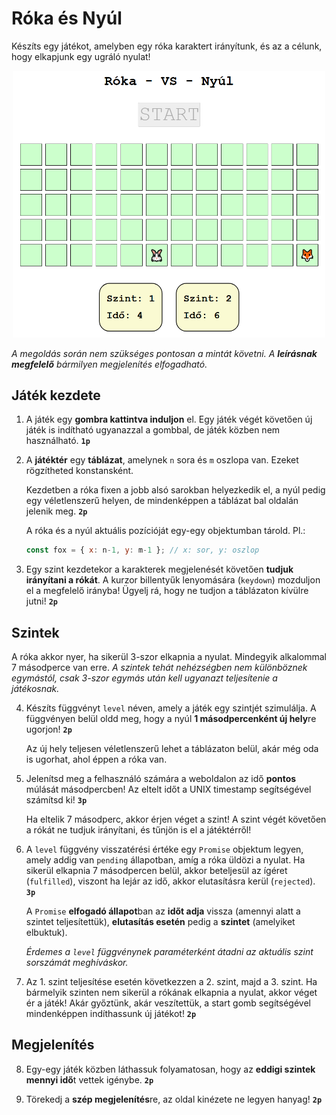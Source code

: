 # Róka és Nyúl

Készíts egy játékot, amelyben egy róka karaktert irányítunk, és az a célunk, hogy elkapjunk egy ugráló nyulat!

<p align="center">
  <img src="minta.png" alt="minta" width="500"/>
</p>

*A megoldás során nem szükséges pontosan a mintát követni. A **leírásnak megfelelő** bármilyen megjelenítés elfogadható.*

## Játék kezdete

1. A játék egy **gombra kattintva induljon** el. Egy játék végét követően új játék is indítható ugyanazzal a gombbal, de játék közben nem használható. **`1p`**

2. A **játéktér** egy **táblázat**, amelynek `n` sora és `m` oszlopa van. Ezeket rögzítheted konstansként.
   
    Kezdetben a róka fixen a jobb alsó sarokban helyezkedik el, a nyúl pedig egy véletlenszerű helyen, de mindenképpen a táblázat bal oldalán jelenik meg. **`2p`**

    A róka és a nyúl aktuális pozícióját egy-egy objektumban tárold. Pl.:
    ```js
    const fox = { x: n-1, y: m-1 }; // x: sor, y: oszlop
    ```

3. Egy szint kezdetekor a karakterek megjelenését követően **tudjuk irányítani a rókát**. A kurzor billentyűk lenyomására (`keydown`) mozduljon el a megfelelő irányba! Ügyelj rá, hogy ne tudjon a táblázaton kívülre jutni! **`2p`**

## Szintek

A róka akkor nyer, ha sikerül 3-szor elkapnia a nyulat. Mindegyik alkalommal 7 másodperce van erre. *A szintek tehát nehézségben nem különböznek egymástól, csak 3-szor egymás után kell ugyanazt teljesítenie a játékosnak.*

4. Készíts függvényt `level` néven, amely a játék egy szintjét szimulálja. A függvényen belül oldd meg, hogy a nyúl **1 másodpercenként új hely**re ugorjon! **`2p`**

    Az új hely teljesen véletlenszerű lehet a táblázaton belül, akár még oda is ugorhat, ahol éppen a róka van.

5. Jelenítsd meg a felhasználó számára a weboldalon az idő **pontos** múlását másodpercben! Az eltelt időt a UNIX timestamp segítségével számítsd ki! **`3p`**
   
    Ha eltelik 7 másodperc, akkor érjen véget a szint! A szint végét követően a rókát ne tudjuk irányítani, és tűnjön is el a játéktérről!

6. A `level` függvény visszatérési értéke egy `Promise` objektum legyen, amely addig van `pending` állapotban, amíg a róka üldözi a nyulat. Ha sikerül elkapnia 7 másodpercen belül, akkor beteljesül az ígéret (`fulfilled`), viszont ha lejár az idő, akkor elutasításra kerül (`rejected`). **`3p`**

    A `Promise` **elfogadó állapot**ban az **időt adja** vissza (amennyi alatt a szintet teljesítettük), **elutasítás esetén** pedig a **szintet** (amelyiket elbuktuk).

    *Érdemes a `level` függvénynek paraméterként átadni az aktuális szint sorszámát meghíváskor.*

7. Az 1. szint teljesítése esetén következzen a 2. szint, majd a 3. szint. Ha bármelyik szinten nem sikerül a rókának elkapnia a nyulat, akkor véget ér a játék! Akár győztünk, akár veszítettük, a start gomb segítségével mindenképpen indíthassunk új játékot! **`2p`**

## Megjelenítés

8. Egy-egy játék közben láthassuk folyamatosan, hogy az **eddigi szintek mennyi idő**t vettek igénybe. **`2p`**

9. Törekedj a **szép megjelenítés**re, az oldal kinézete ne legyen hanyag! **`2p`**


